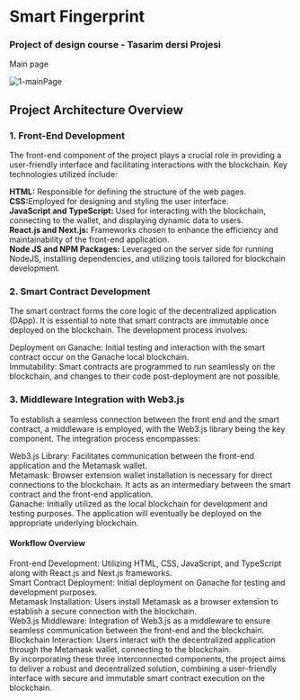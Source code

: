 # Smart Fingerprint

<h3> Project of design course - Tasarim dersi Projesi </h3>

Main page

![1-mainPage](https://user-images.githubusercontent.com/83820363/223975924-b234e1a7-1b4d-474b-baae-0639b6c0f829.png)


<h2> Project Architecture Overview</h2>
<h3> 1. Front-End Development</h3>
The front-end component of the project plays a crucial role in providing a user-friendly interface and facilitating interactions with the blockchain. Key technologies utilized include:</br>

<b>HTML:</b> Responsible for defining the structure of the web pages.</br>
<b>CSS:</b>Employed for designing and styling the user interface.</br>
<b>JavaScript and TypeScript:</b> Used for interacting with the blockchain, connecting to the wallet, and displaying dynamic data to users.</br>
<b>React.js and Next.js:</b> Frameworks chosen to enhance the efficiency and maintainability of the front-end application.</br>
<b>Node JS and NPM Packages:</b> Leveraged on the server side for running NodeJS, installing dependencies, and utilizing tools tailored for blockchain development.</br>

<h3> 2. Smart Contract Development</h3>
The smart contract forms the core logic of the decentralized application (DApp). It is essential to note that smart contracts are immutable once deployed on the blockchain. The development process involves:</br>

Deployment on Ganache: Initial testing and interaction with the smart contract occur on the Ganache local blockchain.</br>
Immutability: Smart contracts are programmed to run seamlessly on the blockchain, and changes to their code post-deployment are not possible.</br>

<h3> 3. Middleware Integration with Web3.js</h3>
To establish a seamless connection between the front end and the smart contract, a middleware is employed, with the Web3.js library being the key component. The integration process encompasses:</br>

Web3.js Library: Facilitates communication between the front-end application and the Metamask wallet.</br>
Metamask: Browser extension wallet installation is necessary for direct connections to the blockchain. It acts as an intermediary between the smart contract and the front-end application.</br>
Ganache: Initially utilized as the local blockchain for development and testing purposes. The application will eventually be deployed on the appropriate underlying blockchain.</br>
<h4>Workflow Overview</h4>
Front-end Development: Utilizing HTML, CSS, JavaScript, and TypeScript along with React.js and Next.js frameworks.</br>
Smart Contract Deployment: Initial deployment on Ganache for testing and development purposes.</br>
Metamask Installation: Users install Metamask as a browser extension to establish a secure connection with the blockchain.</br>
Web3.js Middleware: Integration of Web3.js as a middleware to ensure seamless communication between the front-end and the blockchain.</br>
Blockchain Interaction: Users interact with the decentralized application through the Metamask wallet, connecting to the blockchain.</br>
By incorporating these three interconnected components, the project aims to deliver a robust and decentralized solution, combining a user-friendly interface with secure and immutable smart contract execution on the blockchain.</br>
